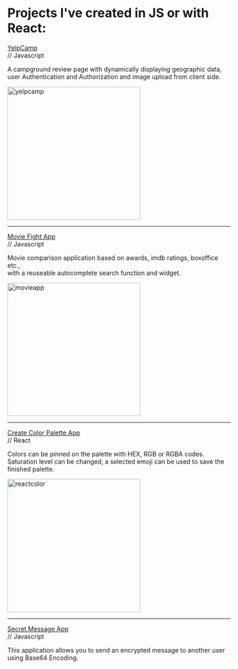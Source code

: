 # Projects I've created in JS or with React:

<a href="https://github.com/agiwunderlich/YelpCamp">YelpCamp</a></br>
// Javascript

A campground review page with dynamically displaying geographic data, </br>
user Authentication and Authorization and image upload from client side. </br>

<img width="300" alt="yelpcamp" src="https://user-images.githubusercontent.com/35004717/139526235-0b51a6e9-9a12-4b21-a8a1-c77a47449db7.png">

------------------------------------------


<a href="https://github.com/agiwunderlich/Movie_Comparison_App">Movie Fight App</a></br>
// Javascript

Movie comparison application based on awards, imdb ratings, boxoffice etc., </br> with a reuseable autocomplete search function and widget. 

<img width="300" alt="movieapp" src="https://user-images.githubusercontent.com/35004717/139526334-df6763b6-d23a-4532-a8c2-2f5254177016.png">



------------------------------------------

<a href="https://github.com/agiwunderlich/React_Color_App">Create Color Palette App</a></br>
// React

Colors can be pinned on the palette with HEX, RGB or RGBA codes. </br>
Saturation level can be changed, a selected emoji can be used to save the finished palette. </br>


<img width="300" alt="reactcolor" src="https://user-images.githubusercontent.com/35004717/139526380-33ba8fa9-86cf-401a-ae53-681ed2da32f7.png">


------------------------------------------

<a href="https://github.com/agiwunderlich/Secret_Message_App">Secret Message App</a></br>
// Javascript

This application allows you to send an encrypted message to another user using Base64 Encoding.
